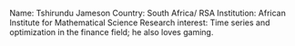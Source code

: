 Name: Tshirundu Jameson
Country: South Africa/ RSA
Institution: African Institute for Mathematical Science
Research interest: Time series and optimization in the finance field; he also loves gaming.

